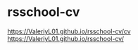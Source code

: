 # rsschool-cv
https://ValeriyL01.github.io/rsschool-cv/cv
https://ValeriyL01.github.io/rsschool-cv/
